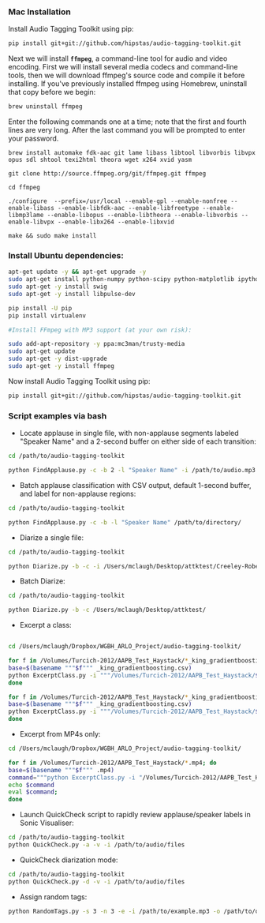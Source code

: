 
### Mac Installation

Install Audio Tagging Toolkit using pip:

```bash
pip install git+git://github.com/hipstas/audio-tagging-toolkit.git
```

Next we will install **`ffmpeg`**, a command-line tool for audio and video encoding. First we will install several media codecs and command-line tools, then we will download ffmpeg's source code and compile it before installing. If you've previously installed ffmpeg using Homebrew, uninstall that copy before we begin:

```bash
brew uninstall ffmpeg
```

Enter the following commands one at a time; note that the first and fourth lines are very long. After the last command you will be prompted to enter your password.

```
brew install automake fdk-aac git lame libass libtool libvorbis libvpx opus sdl shtool texi2html theora wget x264 xvid yasm

git clone http://source.ffmpeg.org/git/ffmpeg.git ffmpeg

cd ffmpeg

./configure  --prefix=/usr/local --enable-gpl --enable-nonfree --enable-libass --enable-libfdk-aac --enable-libfreetype --enable-libmp3lame --enable-libopus --enable-libtheora --enable-libvorbis --enable-libvpx --enable-libx264 --enable-libxvid

make && sudo make install
```

### Install Ubuntu dependencies:

```bash
apt-get update -y && apt-get upgrade -y
sudo apt-get install python-numpy python-scipy python-matplotlib ipython ipython-notebook python-pandas python-sympy python-nose
sudo apt-get -y install swig
sudo apt-get -y install libpulse-dev

pip install -U pip
pip install virtualenv

#Install FFmpeg with MP3 support (at your own risk):

sudo add-apt-repository -y ppa:mc3man/trusty-media
sudo apt-get update
sudo apt-get -y dist-upgrade
sudo apt-get -y install ffmpeg
```

Now install Audio Tagging Toolkit using pip:

```bash
pip install git+git://github.com/hipstas/audio-tagging-toolkit.git
```

### Script examples via bash

- Locate applause in single file, with non-applause segments labeled "Speaker Name" and a 2-second buffer on either side of each transition:

```bash
cd /path/to/audio-tagging-toolkit

python FindApplause.py -c -b 2 -l "Speaker Name" -i /path/to/audio.mp3
```

- Batch applause classification with CSV output, default 1-second buffer, and label for non-applause regions:

```bash
cd /path/to/audio-tagging-toolkit

python FindApplause.py -c -b -l "Speaker Name" /path/to/directory/
```

- Diarize a single file:

```bash
cd /path/to/audio-tagging-toolkit

python Diarize.py -b -c -i /Users/mclaugh/Desktop/attktest/Creeley-Robert_33_A-Note_Rockdrill-2.mp3
```

- Batch Diarize:

```bash
cd /path/to/audio-tagging-toolkit

python Diarize.py -b -c /Users/mclaugh/Desktop/attktest/
```

- Excerpt a class:

```bash

cd /Users/mclaugh/Dropbox/WGBH_ARLO_Project/audio-tagging-toolkit/

for f in /Volumes/Turcich-2012/AAPB_Test_Haystack/*_king_gradientboosting.csv; do
base=$(basename """$f""" _king_gradientboosting.csv)
python ExcerptClass.py -i """/Volumes/Turcich-2012/AAPB_Test_Haystack/$base.mp3""" -t """$f""" -e 0 -o "/Volumes/Turcich-2012/AAPB_excerpt_output/";
done

for f in /Volumes/Turcich-2012/AAPB_Test_Haystack/*_king_gradientboosting.csv; do
base=$(basename """$f""" _king_gradientboosting.csv)
python ExcerptClass.py -i """/Volumes/Turcich-2012/AAPB_Test_Haystack/$base.mp4""" -t """$f""" -e 0 -o "/Volumes/Turcich-2012/AAPB_excerpt_output/";
done
```

- Excerpt from MP4s only:

```bash
cd /Users/mclaugh/Dropbox/WGBH_ARLO_Project/audio-tagging-toolkit/

for f in /Volumes/Turcich-2012/AAPB_Test_Haystack/*.mp4; do
base=$(basename """$f""" .mp4)
command="""python ExcerptClass.py -i "/Volumes/Turcich-2012/AAPB_Test_Haystack/$base.mp4" -t "/Volumes/Turcich-2012/AAPB_Test_Haystack/${base}_king_gradientboosting.csv" -e 0 -o "/Volumes/Turcich-2012/AAPB_excerpt_output/" """;
echo $command
eval $command;
done
```

- Launch QuickCheck script to rapidly review applause/speaker labels in Sonic Visualiser:

```bash
cd /path/to/audio-tagging-toolkit
python QuickCheck.py -a -v -i /path/to/audio/files
```

- QuickCheck diarization mode:


```bash
cd /path/to/audio-tagging-toolkit
python QuickCheck.py -d -v -i /path/to/audio/files
```

- Assign random tags:

```bash
python RandomTags.py -s 3 -n 3 -e -i /path/to/example.mp3 -o /path/to/output_dir/
```
